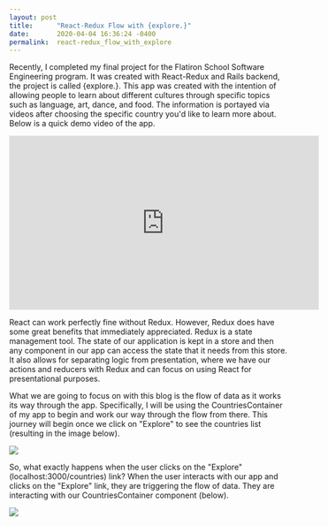 ```yaml
---
layout: post
title:      "React-Redux Flow with {explore.}"
date:       2020-04-04 16:36:24 -0400
permalink:  react-redux_flow_with_explore
---
```



Recently, I completed my final project for the Flatiron School Software Engineering program.  It was created with React-Redux and Rails backend, the project is called {explore.}.  This app was created with the intention of allowing people to learn about different cultures through specific topics such as language, art, dance, and food.  The information is portayed via videos after choosing the specific country you'd like to learn more about.  Below is a quick demo video of the app.


<iframe width="560" height="315" src="https://www.youtube.com/embed/kFqCqmA8TYU" frameborder="0" allow="accelerometer; autoplay; encrypted-media; gyroscope; picture-in-picture" allowfullscreen></iframe>


React can work perfectly fine without Redux.  However, Redux does have some great benefits that immediately appreciated.  Redux is a state management tool.  The state of our application is kept in a store and then any component in our app can access the state that it needs from this store. It also allows for separating logic from presentation, where we have our actions and reducers with Redux and can focus on using React for presentational purposes.

What we are going to focus on with this blog is the flow of data as it works its way through the app.  Specifically, I will be using the CountriesContainer of my app to begin and work our way through the flow from there.  This journey will begin once we click on "Explore" to see the countries list (resulting in the image below).

![](https://i.ibb.co/7jGGbTs/Screenshot-explore-countries-page.png)

So, what exactly happens when the user clicks on the "Explore" (localhost:3000/countries) link? When the user interacts with our app and clicks on the "Explore" link, they are triggering the flow of data. They are interacting with our CountriesContainer component (below).  

![](https://i.ibb.co/W0XTKNx/Countries-Container-component.png)

